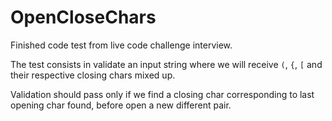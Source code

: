# OpenCloseChars
Finished code test from live code challenge interview.

The test consists in validate an input string where we will receive `(`, `{`, `[` and their respective closing chars mixed up. 

Validation should pass only if we find a closing char corresponding to last opening char found, before open a new different pair.
